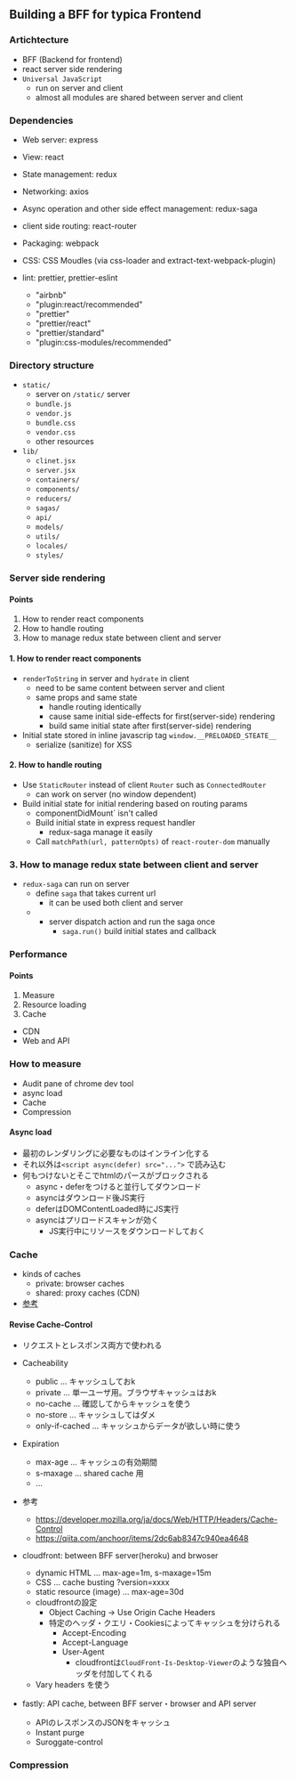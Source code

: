 ## Building a BFF for typica Frontend



### Artichtecture

- BFF (Backend for frontend)
- react server side rendering
- `Universal JavaScript`
  - run on server and client
  - almost all modules are shared between server and client


### Dependencies

- Web server: express
- View: react
- State management: redux
- Networking: axios
- Async operation and other side effect management: redux-saga
- client side routing: react-router


- Packaging: webpack
- CSS: CSS Moudles (via css-loader and extract-text-webpack-plugin)
- lint: prettier, prettier-eslint
  - "airbnb"
  - "plugin:react/recommended"
  - "prettier"
  - "prettier/react"
  - "prettier/standard"
  - "plugin:css-modules/recommended"



### Directory structure

- `static/`
  - server on `/static/` server
  - `bundle.js`
  - `vendor.js`
  - `bundle.css`
  - `vendor.css`
  - other resources
- `lib/`
  - `clinet.jsx`
  - `server.jsx`
  - `containers/`
  - `components/`
  - `reducers/`
  - `sagas/`
  - `api/`
  - `models/`
  - `utils/`
  - `locales/`
  - `styles/`


### Server side rendering


#### Points

1. How to render react components
2. How to handle routing
3. How to manage redux state between client and server


#### 1. How to render react components

- `renderToString` in server and `hydrate` in client
  - need to be same content between server and client
  - same props and same state
    - handle routing identically
    - cause same initial side-effects for first(server-side) rendering
    - build same initial state after first(server-side) rendering
- Initial state stored in inline javascrip tag `window.__PRELOADED_STEATE__`
  - serialize (sanitize) for XSS

#### 2. How to handle routing


- Use `StaticRouter` instead of client `Router` such as `ConnectedRouter`
  - can work on server (no window dependent)
- Build initial state for initial rendering based on routing params
  - componentDidMount` isn't called
  - Build initial state in express request handler
    - redux-saga manage it easily
  - Call `matchPath(url, patternOpts)` of `react-router-dom` manually


### 3. How to manage redux state between client and server


- `redux-saga` can run on server
  - define `saga` that takes current url
    - it can be used both client and server
  - - server dispatch action and run the saga once
      - `saga.run()` build initial states and callback



### Performance


#### Points


1. Measure
2. Resource loading
3. Cache
  - CDN
  - Web and API


### How to measure

- Audit pane of chrome dev tool
- async load
- Cache
- Compression


#### Async load

- 最初のレンダリングに必要なものはインライン化する
- それ以外は`<script async(defer) src="...">` で読み込む
- 何もつけないとそこでhtmlのパースがブロックされる
  - async・deferをつけると並行してダウンロード
  - asyncはダウンロード後JS実行
  - deferはDOMContentLoaded時にJS実行
  - asyncはプリロードスキャンが効く
    - JS実行中にリソースをダウンロードしておく



### Cache

- kinds of caches
  - private: browser caches
  - shared:  proxy caches (CDN)
- [参考](https://developer.mozilla.org/en-US/docs/Web/HTTP/Caching)


#### Revise Cache-Control

- リクエストとレスポンス両方で使われる
- Cacheability
  - public ... キャッシュしておk
  - private ... 単一ユーザ用。ブラウザキャッシュはおk
  - no-cache ... 確認してからキャッシュを使う
  - no-store ... キャッシュしてはダメ
  - only-if-cached ... キャッシュからデータが欲しい時に使う
- Expiration
  - max-age ... キャッシュの有効期間
  - s-maxage ... shared cache 用
  - ...
- 参考
  - https://developer.mozilla.org/ja/docs/Web/HTTP/Headers/Cache-Control
  - https://qiita.com/anchoor/items/2dc6ab8347c940ea4648



- cloudfront: between BFF server(heroku) and brwoser
    - dynamic HTML ... max-age=1m, s-maxage=15m
    - CSS ... cache busting ?version=xxxx
    - static resource (image) ... max-age=30d
  - cloudfrontの設定
    - Object Caching -> Use Origin Cache Headers
    - 特定のヘッダ・クエリ・Cookiesによってキャッシュを分けられる
      - Accept-Encoding
      - Accept-Language
      - User-Agent
        - cloudfrontは`CloudFront-Is-Desktop-Viewer`のような独自ヘッダを付加してくれる
  - Vary headers を使う
- fastly: API cache, between BFF server・browser and API server
  - APIのレスポンスのJSONをキャッシュ
  - Instant purge
  - Suroggate-control



### Compression

